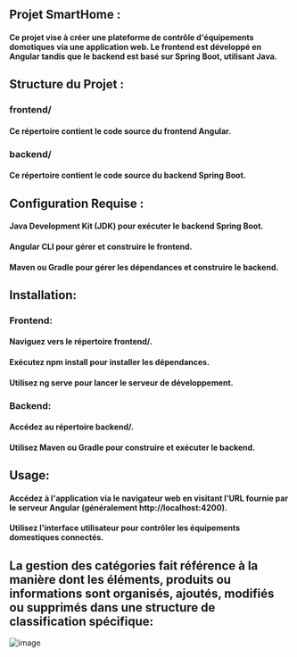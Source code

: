 ## Projet SmartHome :
#### Ce projet vise à créer une plateforme de contrôle d'équipements domotiques via une application web. Le frontend est développé en Angular tandis que le backend est basé sur Spring Boot, utilisant Java.
## Structure du Projet :
### frontend/
#### Ce répertoire contient le code source du frontend Angular.
### backend/
#### Ce répertoire contient le code source du backend Spring Boot.
## Configuration Requise :
#### Java Development Kit (JDK) pour exécuter le backend Spring Boot.
#### Angular CLI pour gérer et construire le frontend.
#### Maven ou Gradle pour gérer les dépendances et construire le backend.
## Installation:
### Frontend:
#### Naviguez vers le répertoire frontend/.
#### Exécutez npm install pour installer les dépendances.
#### Utilisez ng serve pour lancer le serveur de développement.
### Backend:
#### Accédez au répertoire backend/.
#### Utilisez Maven ou Gradle pour construire et exécuter le backend.
## Usage:
#### Accédez à l'application via le navigateur web en visitant l'URL fournie par le serveur Angular (généralement http://localhost:4200).
#### Utilisez l'interface utilisateur pour contrôler les équipements domestiques connectés.
## La gestion des catégories fait référence à la manière dont les éléments, produits ou informations sont organisés, ajoutés, modifiés ou supprimés dans une structure de classification spécifique:
![image](https://github.com/nhabiba/Smart-Home/assets/109957486/e14b23dc-ebec-40b3-86a9-d9fbb57e6539)
